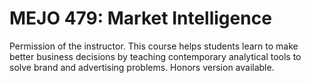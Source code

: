 # MEJO 479: Market Intelligence

Permission of the instructor. This course helps students learn to make better business decisions by teaching contemporary analytical tools to solve brand and advertising problems. Honors version available.